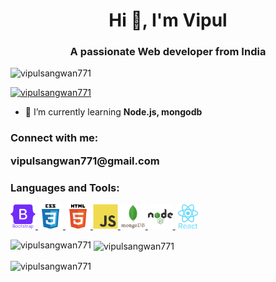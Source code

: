 <h1 align="center">Hi 👋, I'm Vipul</h1>
<h3 align="center">A passionate Web developer from India</h3>

<p align="left"> <img src="https://komarev.com/ghpvc/?username=vipulsangwan771&label=Profile%20views&color=0e75b6&style=flat" alt="vipulsangwan771" /> </p>

<p align="left"> <a href="https://github.com/ryo-ma/github-profile-trophy"><img src="https://github-profile-trophy.vercel.app/?username=vipulsangwan771" alt="vipulsangwan771" /></a> </p>

- 🌱 I’m currently learning **Node.js, mongodb**

<h3 align="left">Connect with me:
<p>vipulsangwan771@gmail.com</p>
</h3>
<p align="left">
</p>

<h3 align="left">Languages and Tools:</h3>
<p align="left"> <a href="https://getbootstrap.com" target="_blank" rel="noreferrer"> <img src="https://raw.githubusercontent.com/devicons/devicon/master/icons/bootstrap/bootstrap-plain-wordmark.svg" alt="bootstrap" width="40" height="40"/> </a> <a href="https://www.w3schools.com/css/" target="_blank" rel="noreferrer"> <img src="https://raw.githubusercontent.com/devicons/devicon/master/icons/css3/css3-original-wordmark.svg" alt="css3" width="40" height="40"/> </a> <a href="https://www.w3.org/html/" target="_blank" rel="noreferrer"> <img src="https://raw.githubusercontent.com/devicons/devicon/master/icons/html5/html5-original-wordmark.svg" alt="html5" width="40" height="40"/> </a> <a href="https://developer.mozilla.org/en-US/docs/Web/JavaScript" target="_blank" rel="noreferrer"> <img src="https://raw.githubusercontent.com/devicons/devicon/master/icons/javascript/javascript-original.svg" alt="javascript" width="40" height="40"/> </a> <a href="https://www.mongodb.com/" target="_blank" rel="noreferrer"> <img src="https://raw.githubusercontent.com/devicons/devicon/master/icons/mongodb/mongodb-original-wordmark.svg" alt="mongodb" width="40" height="40"/> </a> <a href="https://nodejs.org" target="_blank" rel="noreferrer"> <img src="https://raw.githubusercontent.com/devicons/devicon/master/icons/nodejs/nodejs-original-wordmark.svg" alt="nodejs" width="40" height="40"/> </a> <a href="https://reactjs.org/" target="_blank" rel="noreferrer"> <img src="https://raw.githubusercontent.com/devicons/devicon/master/icons/react/react-original-wordmark.svg" alt="react" width="40" height="40"/> </a> </p>

<p><img align="left" src="https://github-readme-stats.vercel.app/api/top-langs?username=vipulsangwan771&show_icons=true&locale=en&layout=compact" alt="vipulsangwan771" /></p>

<p>&nbsp;<img align="center" src="https://github-readme-stats.vercel.app/api?username=vipulsangwan771&show_icons=true&locale=en" alt="vipulsangwan771" /></p>

<p><img align="center" src="https://github-readme-streak-stats.herokuapp.com/?user=vipulsangwan771&" alt="vipulsangwan771" /></p>
